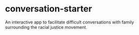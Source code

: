 # conversation-starter
An interactive app to facilitate difficult conversations with family surrounding the racial justice movement.
